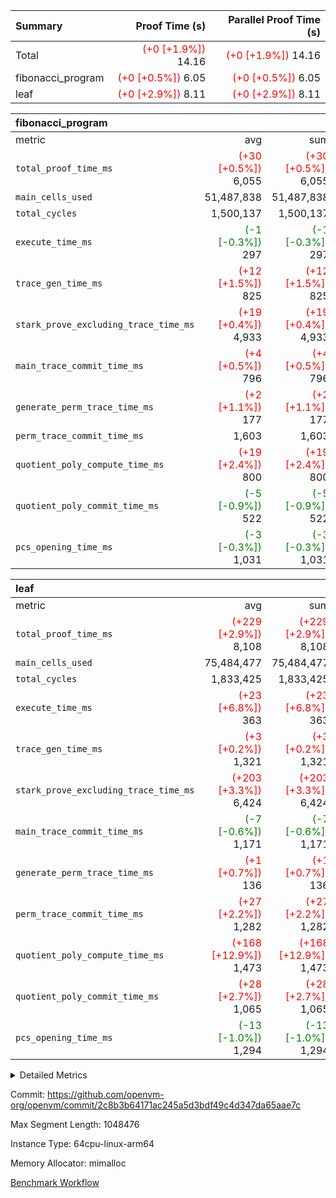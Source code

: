 | Summary | Proof Time (s) | Parallel Proof Time (s) |
|:---|---:|---:|
| Total | <span style='color: red'>(+0 [+1.9%])</span> 14.16 | <span style='color: red'>(+0 [+1.9%])</span> 14.16 |
| fibonacci_program | <span style='color: red'>(+0 [+0.5%])</span> 6.05 | <span style='color: red'>(+0 [+0.5%])</span> 6.05 |
| leaf | <span style='color: red'>(+0 [+2.9%])</span> 8.11 | <span style='color: red'>(+0 [+2.9%])</span> 8.11 |


| fibonacci_program |||||
|:---|---:|---:|---:|---:|
|metric|avg|sum|max|min|
| `total_proof_time_ms ` | <span style='color: red'>(+30 [+0.5%])</span> 6,055 | <span style='color: red'>(+30 [+0.5%])</span> 6,055 | <span style='color: red'>(+30 [+0.5%])</span> 6,055 | <span style='color: red'>(+30 [+0.5%])</span> 6,055 |
| `main_cells_used     ` |  51,487,838 |  51,487,838 |  51,487,838 |  51,487,838 |
| `total_cycles        ` |  1,500,137 |  1,500,137 |  1,500,137 |  1,500,137 |
| `execute_time_ms     ` | <span style='color: green'>(-1 [-0.3%])</span> 297 | <span style='color: green'>(-1 [-0.3%])</span> 297 | <span style='color: green'>(-1 [-0.3%])</span> 297 | <span style='color: green'>(-1 [-0.3%])</span> 297 |
| `trace_gen_time_ms   ` | <span style='color: red'>(+12 [+1.5%])</span> 825 | <span style='color: red'>(+12 [+1.5%])</span> 825 | <span style='color: red'>(+12 [+1.5%])</span> 825 | <span style='color: red'>(+12 [+1.5%])</span> 825 |
| `stark_prove_excluding_trace_time_ms` | <span style='color: red'>(+19 [+0.4%])</span> 4,933 | <span style='color: red'>(+19 [+0.4%])</span> 4,933 | <span style='color: red'>(+19 [+0.4%])</span> 4,933 | <span style='color: red'>(+19 [+0.4%])</span> 4,933 |
| `main_trace_commit_time_ms` | <span style='color: red'>(+4 [+0.5%])</span> 796 | <span style='color: red'>(+4 [+0.5%])</span> 796 | <span style='color: red'>(+4 [+0.5%])</span> 796 | <span style='color: red'>(+4 [+0.5%])</span> 796 |
| `generate_perm_trace_time_ms` | <span style='color: red'>(+2 [+1.1%])</span> 177 | <span style='color: red'>(+2 [+1.1%])</span> 177 | <span style='color: red'>(+2 [+1.1%])</span> 177 | <span style='color: red'>(+2 [+1.1%])</span> 177 |
| `perm_trace_commit_time_ms` |  1,603 |  1,603 |  1,603 |  1,603 |
| `quotient_poly_compute_time_ms` | <span style='color: red'>(+19 [+2.4%])</span> 800 | <span style='color: red'>(+19 [+2.4%])</span> 800 | <span style='color: red'>(+19 [+2.4%])</span> 800 | <span style='color: red'>(+19 [+2.4%])</span> 800 |
| `quotient_poly_commit_time_ms` | <span style='color: green'>(-5 [-0.9%])</span> 522 | <span style='color: green'>(-5 [-0.9%])</span> 522 | <span style='color: green'>(-5 [-0.9%])</span> 522 | <span style='color: green'>(-5 [-0.9%])</span> 522 |
| `pcs_opening_time_ms ` | <span style='color: green'>(-3 [-0.3%])</span> 1,031 | <span style='color: green'>(-3 [-0.3%])</span> 1,031 | <span style='color: green'>(-3 [-0.3%])</span> 1,031 | <span style='color: green'>(-3 [-0.3%])</span> 1,031 |

| leaf |||||
|:---|---:|---:|---:|---:|
|metric|avg|sum|max|min|
| `total_proof_time_ms ` | <span style='color: red'>(+229 [+2.9%])</span> 8,108 | <span style='color: red'>(+229 [+2.9%])</span> 8,108 | <span style='color: red'>(+229 [+2.9%])</span> 8,108 | <span style='color: red'>(+229 [+2.9%])</span> 8,108 |
| `main_cells_used     ` |  75,484,477 |  75,484,477 |  75,484,477 |  75,484,477 |
| `total_cycles        ` |  1,833,425 |  1,833,425 |  1,833,425 |  1,833,425 |
| `execute_time_ms     ` | <span style='color: red'>(+23 [+6.8%])</span> 363 | <span style='color: red'>(+23 [+6.8%])</span> 363 | <span style='color: red'>(+23 [+6.8%])</span> 363 | <span style='color: red'>(+23 [+6.8%])</span> 363 |
| `trace_gen_time_ms   ` | <span style='color: red'>(+3 [+0.2%])</span> 1,321 | <span style='color: red'>(+3 [+0.2%])</span> 1,321 | <span style='color: red'>(+3 [+0.2%])</span> 1,321 | <span style='color: red'>(+3 [+0.2%])</span> 1,321 |
| `stark_prove_excluding_trace_time_ms` | <span style='color: red'>(+203 [+3.3%])</span> 6,424 | <span style='color: red'>(+203 [+3.3%])</span> 6,424 | <span style='color: red'>(+203 [+3.3%])</span> 6,424 | <span style='color: red'>(+203 [+3.3%])</span> 6,424 |
| `main_trace_commit_time_ms` | <span style='color: green'>(-7 [-0.6%])</span> 1,171 | <span style='color: green'>(-7 [-0.6%])</span> 1,171 | <span style='color: green'>(-7 [-0.6%])</span> 1,171 | <span style='color: green'>(-7 [-0.6%])</span> 1,171 |
| `generate_perm_trace_time_ms` | <span style='color: red'>(+1 [+0.7%])</span> 136 | <span style='color: red'>(+1 [+0.7%])</span> 136 | <span style='color: red'>(+1 [+0.7%])</span> 136 | <span style='color: red'>(+1 [+0.7%])</span> 136 |
| `perm_trace_commit_time_ms` | <span style='color: red'>(+27 [+2.2%])</span> 1,282 | <span style='color: red'>(+27 [+2.2%])</span> 1,282 | <span style='color: red'>(+27 [+2.2%])</span> 1,282 | <span style='color: red'>(+27 [+2.2%])</span> 1,282 |
| `quotient_poly_compute_time_ms` | <span style='color: red'>(+168 [+12.9%])</span> 1,473 | <span style='color: red'>(+168 [+12.9%])</span> 1,473 | <span style='color: red'>(+168 [+12.9%])</span> 1,473 | <span style='color: red'>(+168 [+12.9%])</span> 1,473 |
| `quotient_poly_commit_time_ms` | <span style='color: red'>(+28 [+2.7%])</span> 1,065 | <span style='color: red'>(+28 [+2.7%])</span> 1,065 | <span style='color: red'>(+28 [+2.7%])</span> 1,065 | <span style='color: red'>(+28 [+2.7%])</span> 1,065 |
| `pcs_opening_time_ms ` | <span style='color: green'>(-13 [-1.0%])</span> 1,294 | <span style='color: green'>(-13 [-1.0%])</span> 1,294 | <span style='color: green'>(-13 [-1.0%])</span> 1,294 | <span style='color: green'>(-13 [-1.0%])</span> 1,294 |



<details>
<summary>Detailed Metrics</summary>

| group | num_segments | keygen_time_ms | commit_exe_time_ms |
| --- | --- | --- | --- |
| fibonacci_program | 1 | 371 | 5 | 

| group | air_name | quotient_deg | interactions | constraints |
| --- | --- | --- | --- | --- |
| fibonacci_program | AccessAdapterAir<16> | 2 | 5 | 14 | 
| fibonacci_program | AccessAdapterAir<2> | 2 | 5 | 14 | 
| fibonacci_program | AccessAdapterAir<32> | 2 | 5 | 14 | 
| fibonacci_program | AccessAdapterAir<4> | 2 | 5 | 14 | 
| fibonacci_program | AccessAdapterAir<64> | 2 | 5 | 14 | 
| fibonacci_program | AccessAdapterAir<8> | 2 | 5 | 14 | 
| fibonacci_program | BitwiseOperationLookupAir<8> | 2 | 2 | 4 | 
| fibonacci_program | MemoryMerkleAir<8> | 2 | 4 | 40 | 
| fibonacci_program | PersistentBoundaryAir<8> | 2 | 3 | 6 | 
| fibonacci_program | PhantomAir | 2 | 3 | 5 | 
| fibonacci_program | Poseidon2PeripheryAir<BabyBearParameters>, 1> | 2 | 1 | 286 | 
| fibonacci_program | ProgramAir | 1 | 1 | 4 | 
| fibonacci_program | RangeTupleCheckerAir<2> | 1 | 1 | 4 | 
| fibonacci_program | VariableRangeCheckerAir | 1 | 1 | 4 | 
| fibonacci_program | VmAirWrapper<Rv32BaseAluAdapterAir, BaseAluCoreAir<4, 8> | 2 | 19 | 43 | 
| fibonacci_program | VmAirWrapper<Rv32BaseAluAdapterAir, LessThanCoreAir<4, 8> | 2 | 17 | 39 | 
| fibonacci_program | VmAirWrapper<Rv32BaseAluAdapterAir, ShiftCoreAir<4, 8> | 2 | 23 | 90 | 
| fibonacci_program | VmAirWrapper<Rv32BranchAdapterAir, BranchEqualCoreAir<4> | 2 | 11 | 25 | 
| fibonacci_program | VmAirWrapper<Rv32BranchAdapterAir, BranchLessThanCoreAir<4, 8> | 2 | 13 | 41 | 
| fibonacci_program | VmAirWrapper<Rv32CondRdWriteAdapterAir, Rv32JalLuiCoreAir> | 2 | 10 | 22 | 
| fibonacci_program | VmAirWrapper<Rv32HintStoreAdapterAir, Rv32HintStoreCoreAir> | 2 | 15 | 17 | 
| fibonacci_program | VmAirWrapper<Rv32JalrAdapterAir, Rv32JalrCoreAir> | 2 | 16 | 20 | 
| fibonacci_program | VmAirWrapper<Rv32LoadStoreAdapterAir, LoadSignExtendCoreAir<4, 8> | 2 | 18 | 33 | 
| fibonacci_program | VmAirWrapper<Rv32LoadStoreAdapterAir, LoadStoreCoreAir<4> | 2 | 17 | 38 | 
| fibonacci_program | VmAirWrapper<Rv32MultAdapterAir, DivRemCoreAir<4, 8> | 2 | 25 | 88 | 
| fibonacci_program | VmAirWrapper<Rv32MultAdapterAir, MulHCoreAir<4, 8> | 2 | 24 | 38 | 
| fibonacci_program | VmAirWrapper<Rv32MultAdapterAir, MultiplicationCoreAir<4, 8> | 2 | 19 | 26 | 
| fibonacci_program | VmAirWrapper<Rv32RdWriteAdapterAir, Rv32AuipcCoreAir> | 2 | 11 | 15 | 
| fibonacci_program | VmConnectorAir | 2 | 3 | 9 | 
| leaf | AccessAdapterAir<2> | 4 | 5 | 12 | 
| leaf | AccessAdapterAir<4> | 4 | 5 | 12 | 
| leaf | AccessAdapterAir<8> | 4 | 5 | 12 | 
| leaf | FriReducedOpeningAir | 4 | 35 | 59 | 
| leaf | NativePoseidon2Air<BabyBearParameters>, 1> | 4 | 176 | 590 | 
| leaf | PhantomAir | 4 | 3 | 4 | 
| leaf | ProgramAir | 1 | 1 | 4 | 
| leaf | VariableRangeCheckerAir | 1 | 1 | 4 | 
| leaf | VmAirWrapper<BranchNativeAdapterAir, BranchEqualCoreAir<1> | 2 | 11 | 23 | 
| leaf | VmAirWrapper<JalNativeAdapterAir, JalCoreAir> | 4 | 7 | 6 | 
| leaf | VmAirWrapper<NativeAdapterAir<2, 0>, PublicValuesCoreAir> | 4 | 11 | 23 | 
| leaf | VmAirWrapper<NativeAdapterAir<2, 1>, FieldArithmeticCoreAir> | 4 | 15 | 23 | 
| leaf | VmAirWrapper<NativeLoadStoreAdapterAir<1>, NativeLoadStoreCoreAir<1> | 4 | 15 | 20 | 
| leaf | VmAirWrapper<NativeLoadStoreAdapterAir<4>, NativeLoadStoreCoreAir<4> | 4 | 15 | 20 | 
| leaf | VmAirWrapper<NativeVectorizedAdapterAir<4>, FieldExtensionCoreAir> | 4 | 15 | 23 | 
| leaf | VmConnectorAir | 4 | 3 | 8 | 
| leaf | VolatileBoundaryAir | 4 | 4 | 16 | 

| group | air_name | idx | rows | prep_cols | perm_cols | main_cols | cells |
| --- | --- | --- | --- | --- | --- | --- | --- |
| leaf | AccessAdapterAir<2> | 0 | 262,144 |  | 16 | 11 | 7,077,888 | 
| leaf | AccessAdapterAir<4> | 0 | 131,072 |  | 16 | 13 | 3,801,088 | 
| leaf | AccessAdapterAir<8> | 0 | 512 |  | 16 | 17 | 16,896 | 
| leaf | FriReducedOpeningAir | 0 | 131,072 |  | 76 | 64 | 18,350,080 | 
| leaf | NativePoseidon2Air<BabyBearParameters>, 1> | 0 | 32,768 |  | 356 | 399 | 24,739,840 | 
| leaf | PhantomAir | 0 | 32,768 |  | 8 | 6 | 458,752 | 
| leaf | ProgramAir | 0 | 131,072 |  | 8 | 10 | 2,359,296 | 
| leaf | VariableRangeCheckerAir | 0 | 262,144 | 2 | 8 | 1 | 2,359,296 | 
| leaf | VmAirWrapper<BranchNativeAdapterAir, BranchEqualCoreAir<1> | 0 | 524,288 |  | 28 | 23 | 26,738,688 | 
| leaf | VmAirWrapper<JalNativeAdapterAir, JalCoreAir> | 0 | 65,536 |  | 12 | 10 | 1,441,792 | 
| leaf | VmAirWrapper<NativeAdapterAir<2, 0>, PublicValuesCoreAir> | 0 | 64 |  | 16 | 23 | 2,496 | 
| leaf | VmAirWrapper<NativeAdapterAir<2, 1>, FieldArithmeticCoreAir> | 0 | 1,048,576 |  | 20 | 30 | 52,428,800 | 
| leaf | VmAirWrapper<NativeLoadStoreAdapterAir<1>, NativeLoadStoreCoreAir<1> | 0 | 524,288 |  | 36 | 25 | 31,981,568 | 
| leaf | VmAirWrapper<NativeLoadStoreAdapterAir<4>, NativeLoadStoreCoreAir<4> | 0 | 65,536 |  | 36 | 34 | 4,587,520 | 
| leaf | VmAirWrapper<NativeVectorizedAdapterAir<4>, FieldExtensionCoreAir> | 0 | 65,536 |  | 20 | 40 | 3,932,160 | 
| leaf | VmConnectorAir | 0 | 2 | 1 | 8 | 4 | 24 | 
| leaf | VolatileBoundaryAir | 0 | 524,288 |  | 8 | 11 | 9,961,472 | 

| group | air_name | segment | rows | prep_cols | perm_cols | main_cols | cells |
| --- | --- | --- | --- | --- | --- | --- | --- |
| fibonacci_program | AccessAdapterAir<8> | 0 | 64 |  | 24 | 17 | 2,624 | 
| fibonacci_program | BitwiseOperationLookupAir<8> | 0 | 65,536 | 3 | 8 | 2 | 655,360 | 
| fibonacci_program | MemoryMerkleAir<8> | 0 | 256 |  | 20 | 32 | 13,312 | 
| fibonacci_program | PersistentBoundaryAir<8> | 0 | 64 |  | 12 | 20 | 2,048 | 
| fibonacci_program | PhantomAir | 0 | 2 |  | 12 | 6 | 36 | 
| fibonacci_program | Poseidon2PeripheryAir<BabyBearParameters>, 1> | 0 | 256 |  | 8 | 300 | 78,848 | 
| fibonacci_program | ProgramAir | 0 | 4,096 |  | 8 | 10 | 73,728 | 
| fibonacci_program | RangeTupleCheckerAir<2> | 0 | 524,288 | 2 | 8 | 1 | 4,718,592 | 
| fibonacci_program | VariableRangeCheckerAir | 0 | 262,144 | 2 | 8 | 1 | 2,359,296 | 
| fibonacci_program | VmAirWrapper<Rv32BaseAluAdapterAir, BaseAluCoreAir<4, 8> | 0 | 1,048,576 |  | 80 | 36 | 121,634,816 | 
| fibonacci_program | VmAirWrapper<Rv32BaseAluAdapterAir, LessThanCoreAir<4, 8> | 0 | 524,288 |  | 40 | 37 | 40,370,176 | 
| fibonacci_program | VmAirWrapper<Rv32BaseAluAdapterAir, ShiftCoreAir<4, 8> | 0 | 2 |  | 52 | 53 | 210 | 
| fibonacci_program | VmAirWrapper<Rv32BranchAdapterAir, BranchEqualCoreAir<4> | 0 | 262,144 |  | 48 | 26 | 19,398,656 | 
| fibonacci_program | VmAirWrapper<Rv32BranchAdapterAir, BranchLessThanCoreAir<4, 8> | 0 | 8 |  | 56 | 32 | 704 | 
| fibonacci_program | VmAirWrapper<Rv32CondRdWriteAdapterAir, Rv32JalLuiCoreAir> | 0 | 131,072 |  | 44 | 18 | 8,126,464 | 
| fibonacci_program | VmAirWrapper<Rv32HintStoreAdapterAir, Rv32HintStoreCoreAir> | 0 | 4 |  | 36 | 26 | 248 | 
| fibonacci_program | VmAirWrapper<Rv32JalrAdapterAir, Rv32JalrCoreAir> | 0 | 16 |  | 36 | 28 | 1,024 | 
| fibonacci_program | VmAirWrapper<Rv32LoadStoreAdapterAir, LoadStoreCoreAir<4> | 0 | 32 |  | 72 | 40 | 3,584 | 
| fibonacci_program | VmAirWrapper<Rv32RdWriteAdapterAir, Rv32AuipcCoreAir> | 0 | 16 |  | 28 | 21 | 784 | 
| fibonacci_program | VmConnectorAir | 0 | 2 | 1 | 12 | 4 | 32 | 

| group | idx | trace_gen_time_ms | total_proof_time_ms | total_cycles | total_cells | stark_prove_excluding_trace_time_ms | quotient_poly_compute_time_ms | quotient_poly_commit_time_ms | perm_trace_commit_time_ms | pcs_opening_time_ms | main_trace_commit_time_ms | main_cells_used | generate_perm_trace_time_ms | execute_time_ms |
| --- | --- | --- | --- | --- | --- | --- | --- | --- | --- | --- | --- | --- | --- | --- |
| leaf | 0 | 1,321 | 8,108 | 1,833,425 | 190,237,656 | 6,424 | 1,473 | 1,065 | 1,282 | 1,294 | 1,171 | 75,484,477 | 136 | 363 | 

| group | segment | trace_gen_time_ms | total_proof_time_ms | total_cycles | total_cells | stark_prove_excluding_trace_time_ms | quotient_poly_compute_time_ms | quotient_poly_commit_time_ms | perm_trace_commit_time_ms | pcs_opening_time_ms | main_trace_commit_time_ms | main_cells_used | generate_perm_trace_time_ms | execute_time_ms |
| --- | --- | --- | --- | --- | --- | --- | --- | --- | --- | --- | --- | --- | --- | --- |
| fibonacci_program | 0 | 825 | 6,055 | 1,500,137 | 197,440,542 | 4,933 | 800 | 522 | 1,603 | 1,031 | 796 | 51,487,838 | 177 | 297 | 

</details>


Commit: https://github.com/openvm-org/openvm/commit/2c8b3b64171ac245a5d3bdf49c4d347da65aae7c

Max Segment Length: 1048476

Instance Type: 64cpu-linux-arm64

Memory Allocator: mimalloc

[Benchmark Workflow](https://github.com/openvm-org/openvm/actions/runs/12914666570)
